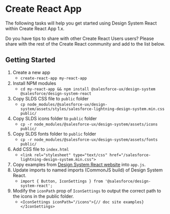 # Create React App

The following tasks will help you get started using Design System React within Create React App 1.x. 

Do you have tips to share with other Create React Users users? Please share with the rest of the Create React community and add to the list below.

## Getting Started

1. Create a new app
    * `create-react-app my-react-app`
1. Install NPM modules
    * `cd my-react-app && npm install @salesforce-ux/design-system @salesforce/design-system-react`
1. Copy SLDS CSS file to `public` folder
    * `cp node_modules/@salesforce-ux/design-system/assets/styles/salesforce-lightning-design-system.min.css public/`
1. Copy SLDS icons folder to `public` folder
    * `cp -r node_modules/@salesforce-ux/design-system/assets/icons public/`
1. Copy SLDS fonts folder to `public` folder
    * `cp -r node_modules/@salesforce-ux/design-system/assets/fonts public/`
1. Add CSS file to `index.html`
    * `<link rel="stylesheet" type="text/css" href="/salesforce-lightning-design-system.min.css">`
1. Copy examples from [Design System React website](https://react.lightningdesignsystem.com/) into `app.js`.
1. Update imports to named imports (CommonJS build) of Design System React.
    * `import { Button, IconSettings } from '@salesforce/design-system-react';`
1. Modify the `iconPath` prop of `IconSettings` to output the correct path to the icons in the public folder.
    * `<IconSettings iconPath="/icons">{// doc site examples}</IconSettings>`
